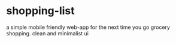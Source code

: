 # shopping-list
a simple mobile friendly web-app for the next time you go grocery shopping. clean and minimalist ui
